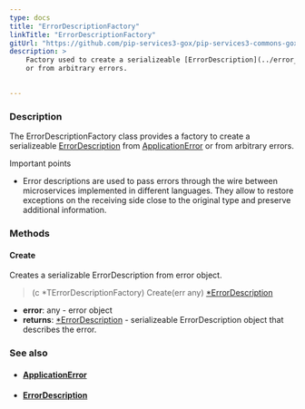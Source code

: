 ```yaml
---
type: docs
title: "ErrorDescriptionFactory"
linkTitle: "ErrorDescriptionFactory"
gitUrl: "https://github.com/pip-services3-gox/pip-services3-commons-gox"
description: >
    Factory used to create a serializeable [ErrorDescription](../error_description) from [ApplicationError](../application_error)
    or from arbitrary errors.  

    
---
```


### Description

The ErrorDescriptionFactory class provides a factory to create a serializeable [ErrorDescription](../error_description) from [ApplicationError](../application_error) or from arbitrary errors.  

Important points

- Error descriptions are used to pass errors through the wire between microservices implemented in different languages. They allow to restore exceptions on the receiving side close to the original type and preserve additional information.

### Methods

#### Create
Creates a serializable ErrorDescription from error object.

> (c *TErrorDescriptionFactory) Create(err any) [*ErrorDescription](../error_description)

- **error**: any - error object
- **returns**: [*ErrorDescription](../error_description) - serializeable ErrorDescription object that describes the error.

### See also
- #### [ApplicationError](../application_error)
- #### [ErrorDescription](../error_description)
